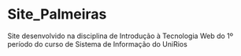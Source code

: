 # Site_Palmeiras
Site desenvolvido na disciplina de Introdução à Tecnologia Web do 1º período do curso de Sistema de Informação do UniRios 

